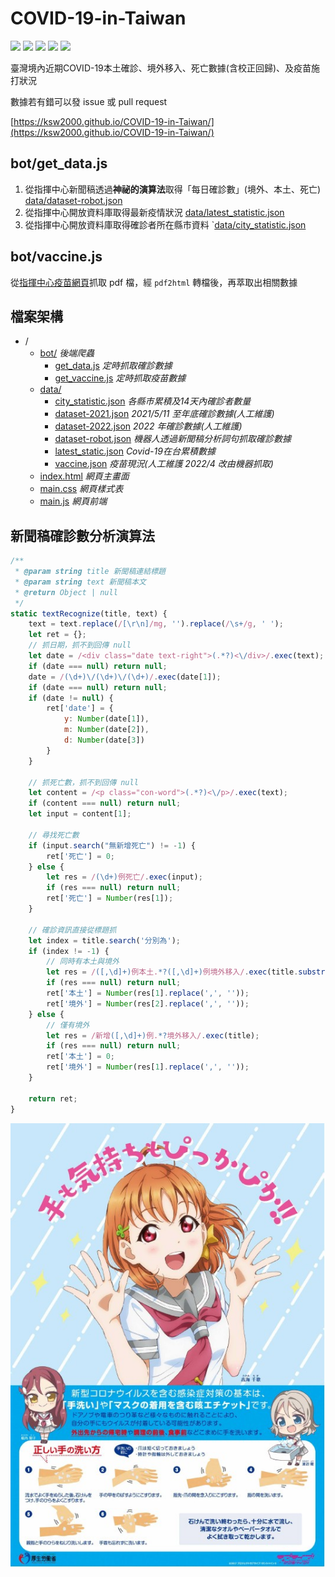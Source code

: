 # COVID-19-in-Taiwan

![](https://img.shields.io/github/license/ksw2000/COVID-19-in-Taiwan?style=flat-square) [![](https://img.shields.io/github/issues/ksw2000/COVID-19-in-Taiwan?style=flat-square&color=orange)](https://github.com/ksw2000/COVID-19-in-Taiwan/issues) ![](https://img.shields.io/github/stars/ksw2000/COVID-19-in-Taiwan?style=flat-square) ![](https://img.shields.io/github/actions/workflow/status/ksw2000/COVID-19-in-Taiwan/data.yml?branch=main&style=flat-square) ![](https://i.imgur.com/yGYcsAw.png)

臺灣境內近期COVID-19本土確診、境外移入、死亡數據(含校正回歸)、及疫苗施打狀況

數據若有錯可以發 issue 或 pull request

[https://ksw2000.github.io/COVID-19-in-Taiwan/](https://ksw2000.github.io/COVID-19-in-Taiwan/)

## bot/get_data.js

1. 從指揮中心新聞稿透過**神祕的演算法**取得「每日確診數」(境外、本土、死亡) [data/dataset-robot.json](./data/dataset-robot.json)
2. 從指揮中心開放資料庫取得最新疫情狀況 [data/latest_statistic.json](./data/latest_statistic.json)
3. 從指揮中心開放資料庫取得確診者所在縣市資料 `[data/city_statistic.json](./data/city_statistic.json)

## bot/vaccine.js

從[指揮中心疫苗網頁](https://www.cdc.gov.tw/Category/Page/9jFXNbCe-sFK9EImRRi2Og)抓取 pdf 檔，經 `pdf2html` 轉檔後，再萃取出相關數據

## 檔案架構
+ /
    + [bot/](#) *後端爬蟲*
        + [get_data.js](./bot/get_data.js) *定時抓取確診數據*
        + [get_vaccine.js](./bot/get_vaccine.js) *定時抓取疫苗數據*
    + [data/](#)
        + [city_statistic.json](./data/city_statistic.json) *各縣市累積及14天內確診者數量*
        + [dataset-2021.json](./data/dataset-2021.json) *2021/5/11 至年底確診數據(人工維護)*
        + [dataset-2022.json](./data/dataset-2022.json) *2022 年確診數據(人工維護)*
        + [dataset-robot.json](./data/dataset-robot.json) *機器人透過新聞稿分析詞句抓取確診數據*
        + [latest_static.json](./data/latest_statistic.json) *Covid-19在台累積數據*
        + [vaccine.json](./data/vaccine.json) *疫苗現況(人工維護 2022/4 改由機器抓取)*
    + [index.html](./index.html) *網頁主畫面*
    + [main.css](./main.css) *網頁樣式表*
    + [main.js](./main.js) *網頁前端*

## 新聞稿確診數分析演算法

```js
/**
 * @param string title 新聞稿連結標題
 * @param string text 新聞稿本文
 * @return Object | null
 */
static textRecognize(title, text) {
    text = text.replace(/[\r\n]/mg, '').replace(/\s+/g, ' ');
    let ret = {};
    // 抓日期，抓不到回傳 null
    let date = /<div class="date text-right">(.*?)<\/div>/.exec(text);
    if (date === null) return null;
    date = /(\d+)\/(\d+)\/(\d+)/.exec(date[1]);
    if (date === null) return null;
    if (date != null) {
        ret['date'] = {
            y: Number(date[1]),
            m: Number(date[2]),
            d: Number(date[3])
        }
    }

    // 抓死亡數，抓不到回傳 null
    let content = /<p class="con-word">(.*?)<\/p>/.exec(text);
    if (content === null) return null;
    let input = content[1];

    // 尋找死亡數
    if (input.search("無新增死亡") != -1) {
        ret['死亡'] = 0;
    } else {
        let res = /(\d+)例死亡/.exec(input);
        if (res === null) return null;
        ret['死亡'] = Number(res[1]);
    }

    // 確診資訊直接從標題抓
    let index = title.search('分別為');
    if (index != -1) {
        // 同時有本土與境外
        let res = /([,\d]+)例本土.*?([,\d]+)例境外移入/.exec(title.substring(index));
        if (res === null) return null;
        ret['本土'] = Number(res[1].replace(',', ''));
        ret['境外'] = Number(res[2].replace(',', ''));
    } else {
        // 僅有境外
        let res = /新增([,\d]+)例.*?境外移入/.exec(title);
        if (res === null) return null;
        ret['本土'] = 0;
        ret['境外'] = Number(res[1].replace(',', ''));
    }

    return ret;
}
```

![](./data/%E6%AD%A3%E7%A2%BA%E6%B4%97%E6%89%8B.jpg)
